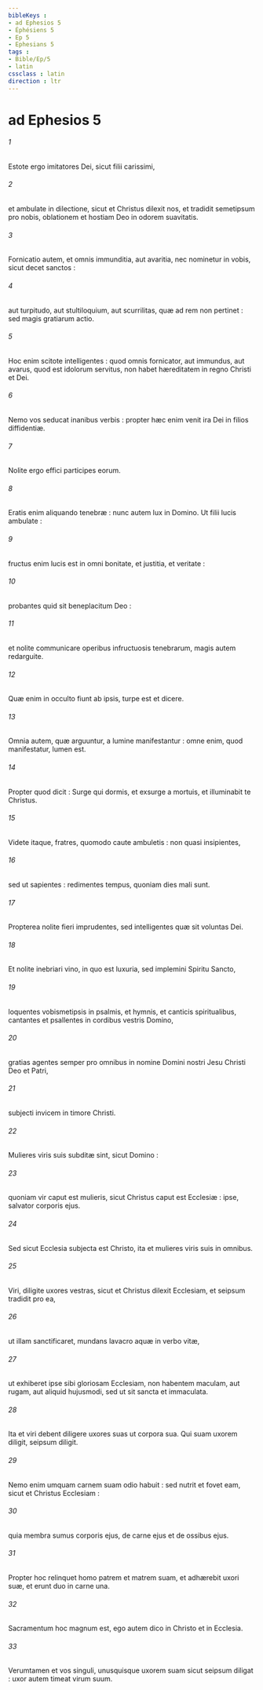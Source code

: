 ```yaml
---
bibleKeys : 
- ad Ephesios 5
- Éphésiens 5
- Ep 5
- Ephesians 5
tags : 
- Bible/Ep/5
- latin
cssclass : latin
direction : ltr
---
```


# ad Ephesios 5

###### 1
Estote ergo imitatores Dei, sicut filii carissimi,
###### 2
et ambulate in dilectione, sicut et Christus dilexit nos, et tradidit semetipsum pro nobis, oblationem et hostiam Deo in odorem suavitatis.
###### 3
Fornicatio autem, et omnis immunditia, aut avaritia, nec nominetur in vobis, sicut decet sanctos :
###### 4
aut turpitudo, aut stultiloquium, aut scurrilitas, quæ ad rem non pertinet : sed magis gratiarum actio.
###### 5
Hoc enim scitote intelligentes : quod omnis fornicator, aut immundus, aut avarus, quod est idolorum servitus, non habet hæreditatem in regno Christi et Dei.
###### 6
Nemo vos seducat inanibus verbis : propter hæc enim venit ira Dei in filios diffidentiæ.
###### 7
Nolite ergo effici participes eorum.
###### 8
Eratis enim aliquando tenebræ : nunc autem lux in Domino. Ut filii lucis ambulate :
###### 9
fructus enim lucis est in omni bonitate, et justitia, et veritate :
###### 10
probantes quid sit beneplacitum Deo :
###### 11
et nolite communicare operibus infructuosis tenebrarum, magis autem redarguite.
###### 12
Quæ enim in occulto fiunt ab ipsis, turpe est et dicere.
###### 13
Omnia autem, quæ arguuntur, a lumine manifestantur : omne enim, quod manifestatur, lumen est.
###### 14
Propter quod dicit : Surge qui dormis, et exsurge a mortuis, et illuminabit te Christus.
###### 15
Videte itaque, fratres, quomodo caute ambuletis : non quasi insipientes,
###### 16
sed ut sapientes : redimentes tempus, quoniam dies mali sunt.
###### 17
Propterea nolite fieri imprudentes, sed intelligentes quæ sit voluntas Dei.
###### 18
Et nolite inebriari vino, in quo est luxuria, sed implemini Spiritu Sancto,
###### 19
loquentes vobismetipsis in psalmis, et hymnis, et canticis spiritualibus, cantantes et psallentes in cordibus vestris Domino,
###### 20
gratias agentes semper pro omnibus in nomine Domini nostri Jesu Christi Deo et Patri,
###### 21
subjecti invicem in timore Christi.
###### 22
Mulieres viris suis subditæ sint, sicut Domino :
###### 23
quoniam vir caput est mulieris, sicut Christus caput est Ecclesiæ : ipse, salvator corporis ejus.
###### 24
Sed sicut Ecclesia subjecta est Christo, ita et mulieres viris suis in omnibus.
###### 25
Viri, diligite uxores vestras, sicut et Christus dilexit Ecclesiam, et seipsum tradidit pro ea,
###### 26
ut illam sanctificaret, mundans lavacro aquæ in verbo vitæ,
###### 27
ut exhiberet ipse sibi gloriosam Ecclesiam, non habentem maculam, aut rugam, aut aliquid hujusmodi, sed ut sit sancta et immaculata.
###### 28
Ita et viri debent diligere uxores suas ut corpora sua. Qui suam uxorem diligit, seipsum diligit.
###### 29
Nemo enim umquam carnem suam odio habuit : sed nutrit et fovet eam, sicut et Christus Ecclesiam :
###### 30
quia membra sumus corporis ejus, de carne ejus et de ossibus ejus.
###### 31
Propter hoc relinquet homo patrem et matrem suam, et adhærebit uxori suæ, et erunt duo in carne una.
###### 32
Sacramentum hoc magnum est, ego autem dico in Christo et in Ecclesia.
###### 33
Verumtamen et vos singuli, unusquisque uxorem suam sicut seipsum diligat : uxor autem timeat virum suum.
